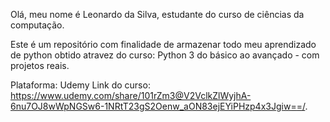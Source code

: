Olá, meu nome é Leonardo da Silva, estudante do curso de ciências da computação.

Este é um repositório com finalidade de armazenar todo meu aprendizado de python obtido atravez do curso: Python 3 do básico ao avançado - com projetos reais.

Plataforma: Udemy
Link do curso: https://www.udemy.com/share/101rZm3@V2VclkZlWyjhA-6nu7OJ8wWpNGSw6-1NRtT23gS2Oenw_aON83ejEYiPHzp4x3Jgiw==/.
